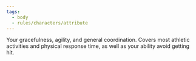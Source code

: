 ```yaml
---
tags:
  - body
  - rules/characters/attribute
---
```

Your gracefulness, agility, and general coordination. Covers most athletic activities and physical response time, as well as your ability avoid getting hit.